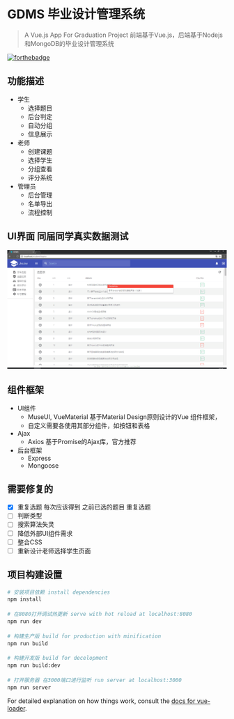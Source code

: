 # GDMS 毕业设计管理系统

> A Vue.js App For Graduation Project
> 前端基于Vue.js，后端基于Nodejs和MongoDB的毕业设计管理系统

[![forthebadge](http://forthebadge.com/images/badges/powered-by-electricity.svg)](http://forthebadge.com)


## 功能描述
+ 学生
    + 选择题目
    + 后台判定
    + 自动分组
    + 信息展示
+ 老师
    + 创建课题
    + 选择学生
    + 分组查看
    + 评分系统
+ 管理员 
    + 后台管理
    + 名单导出
    + 流程控制

## UI界面 同届同学真实数据测试
![](/src/assets/img/main_ui.png)

## 组件框架 
+ UI组件
    + MuseUI, VueMaterial 基于Material Design原则设计的Vue 组件框架，
    + 自定义需要各使用其部分组件，如按钮和表格
+ Ajax
   + Axios 基于Promise的Ajax库，官方推荐
+ 后台框架
   + Express
   + Mongoose

## 需要修复的
+ [x] 重复选题 每次应该得到 之前已选的题目 重复选题
+ [ ] 判断类型
+ [ ] 搜索算法失灵
+ [ ] 降低外部UI组件需求
+ [ ] 整合CSS
+ [ ] 重新设计老师选择学生页面

## 项目构建设置

``` bash
# 安装项目依赖 install dependencies 
npm install

# 在8080打开调试热更新 serve with hot reload at localhost:8080
npm run dev

# 构建生产版 build for production with minification
npm run build

# 构建开发版 build for decelopment 
npm run build:dev

# 打开服务器 在3000端口进行监听 run server at localhost:3000
npm run server
```

For detailed explanation on how things work, consult the [docs for vue-loader](http://vuejs.github.io/vue-loader).
